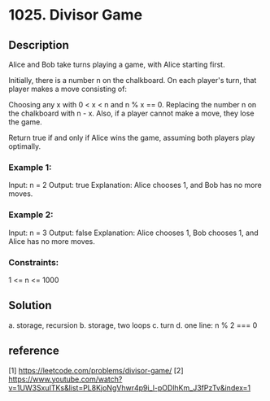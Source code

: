 # 1025. Divisor Game


## Description
Alice and Bob take turns playing a game, with Alice starting first.

Initially, there is a number n on the chalkboard. On each player's turn, that player makes a move consisting of:

Choosing any x with 0 < x < n and n % x == 0.
Replacing the number n on the chalkboard with n - x.
Also, if a player cannot make a move, they lose the game.

Return true if and only if Alice wins the game, assuming both players play optimally.


### Example 1:
Input: n = 2
Output: true
Explanation: Alice chooses 1, and Bob has no more moves.


### Example 2:
Input: n = 3
Output: false
Explanation: Alice chooses 1, Bob chooses 1, and Alice has no more moves.
 

### Constraints:
1 <= n <= 1000



## Solution
a. storage, recursion
b. storage, two loops
c. turn
d. one line: n % 2 === 0






## reference
[1] https://leetcode.com/problems/divisor-game/
[2] https://www.youtube.com/watch?v=1UW3SxuITKs&list=PL8KjoNgVhwr4p9i_l-pODlhKm_J3fPzTv&index=1